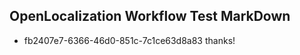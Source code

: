 ## OpenLocalization Workflow Test MarkDown
* fb2407e7-6366-46d0-851c-7c1ce63d8a83 
thanks!<!--HONumber=Mar16_HO4-->
